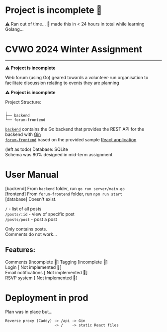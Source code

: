 # Project is incomplete :construction:
:warning: Ran out of time... :snail: made this in < 24 hours in total while learning Golang...

# CVWO 2024 Winter Assignment
---

:warning: **Project is incomplete**

Web forum (using Go) geared towards a volunteer-run 
organisation to facilitate discussion relating to events they are planning  
  
:warning: **Project is incomplete**



Project Structure:

```
.
├── backend
└── forum-frontend
```

[`backend`](backend) contains the Go backend that provides the REST API for the backend with [Gin](https://github.com/gin-gonic/gin)  
[`forum-frontend`](forum-frontend) based on the provided sample [React application](https://github.com/CVWO/sample-react-app/)  
  
(left as todo) Database: SQLite  
Schema was 80% designed in mid-term assignment  

# User Manual
[backend] From `backend` folder, run `go run server/main.go`  
[frontend] From `forum-frontend` folder, run `npm run start`  
[database]  Doesn't exist.

`/`                 - list of all posts  
`/posts/:id`        - view of specific post  
`/posts/post`       - post a post  

Only contains posts.  
Comments do not work...  

## Features:
Comments [Incomplete :construction:]
Tagging [incomplete :construction:]  
Login [ Not implemented :construction:]  
Email notifications [ Not implemented :construction:]  
RSVP system [ Not implemented :construction:]

# Deployment in prod
Plan was in place but...

```
Reverse proxy (Caddy) -> /api -> Gin
                      -> /    -> static React files
```

